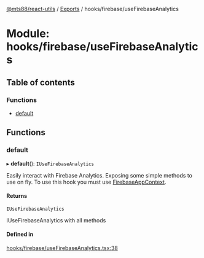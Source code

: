 [@mts88/react-utils](../README.md) / [Exports](../modules.md) / hooks/firebase/useFirebaseAnalytics

# Module: hooks/firebase/useFirebaseAnalytics

## Table of contents

### Functions

- [default](hooks_firebase_useFirebaseAnalytics.md#default)

## Functions

### default

▸ **default**(): `IUseFirebaseAnalytics`

Easily interact with Firebase Analytics. Exposing some simple methods to use on fly.
To use this hook you must use [FirebaseAppContext](../../contexts/firebase/FirebaseAppContext.tsx).

#### Returns

`IUseFirebaseAnalytics`

IUseFirebaseAnalytics with all methods

#### Defined in

[hooks/firebase/useFirebaseAnalytics.tsx:38](https://github.com/mts88/react-utils/blob/efeb83f/lib/hooks/firebase/useFirebaseAnalytics.tsx#L38)
